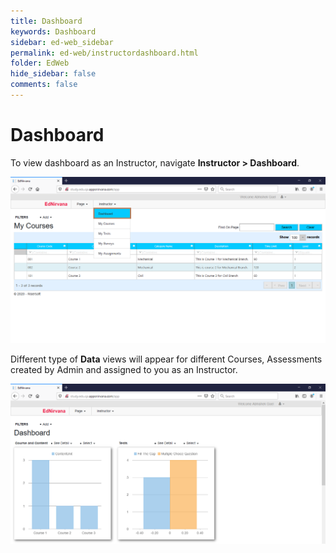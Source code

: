 ```yaml
---
title: Dashboard
keywords: Dashboard
sidebar: ed-web_sidebar
permalink: ed-web/instructordashboard.html
folder: EdWeb
hide_sidebar: false
comments: false
---
```




# Dashboard

To view dashboard as an Instructor, navigate **Instructor > Dashboard**.

![](/images/29.png)

Different type of **Data** views will appear for different Courses, Assessments created by Admin and assigned to you as an Instructor.

![](/images/30.png)
